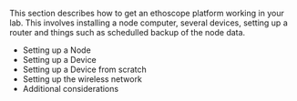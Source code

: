 This section describes how to get an ethoscope platform working in your lab.
This involves installing a node computer, several devices, setting up a router and things such as schedulled backup of the node data.

* Setting up a Node
* Setting up a Device
* Setting up a Device from scratch
* Setting up the wireless network
* Additional considerations
